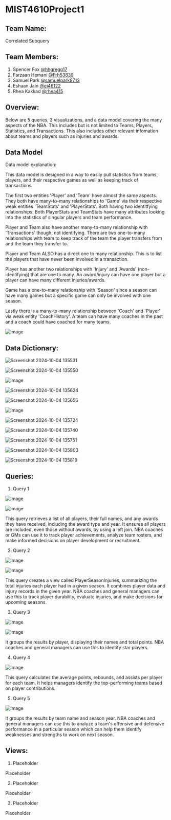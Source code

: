 # MIST4610Project1

## Team Name: 
Correlated Subquery 

## Team Members:

1. Spencer Fox [@hhgregg17](https://www.github.com/hhgregg17)
2. Farzaan Hemani [@Frh53839](https://github.com/Frh53839)
3. Samuel Park [@samuelpark8713](https://github.com/samuelpark8713)
4. Eshaan Jain [@ej46122](https://github.com/ej46122)
5. Rhea Kakkad [@rhea415 ](https://github.com/rhea415) 

## Overview:

Below are 5 queries, 3 visualizations, and a data model covering the many aspects of the NBA. This includes but is not limited to Teams, Players, Statistics, and Transactions. This also includes other relevant infomation about teams and players such as injuries and awards.

## Data Model

Data model explanation:

This data model is designed in a way to easily pull statistics from teams, players, and their respective games as well as keeping track of transactions.

The first two entities 'Player' and 'Team' have almost the same aspects. They both have many-to-many relationships to 'Game' via their respective weak entities 'TeamStats' and 'PlayerStats'. Both having two identitfying relationships. Both PlayerStats and TeamStats have many attributes looking into the statistics of singular players and team performance.

Player and Team also have another many-to-many relationship with 'Transactions' though, not identifying. There are two one-to-many relationships with team to keep track of the team the player transfers from and the team they transfer to. 

Player and Team ALSO has a direct one to many relationship. This is to list the players that have never been involved in a transaction.

Player has another two relationships with 'Injury' and 'Awards' (non-identifying) that are one to many. An award/injury can have one player but a player can have many different injuries/awards.

Game has a one-to-many relationship with 'Season' since a season can have many games but a specific game can only be involved with one season.

Lastly there is a many-to-many relationship between 'Coach' and 'Player' via weak entity 'CoachHistory'. A team can have many coaches in the past and a coach could have coached for many teams.

![image](https://github.com/user-attachments/assets/5fbbc790-2dfc-489e-94ae-d5eca6edc892)


## Data Dictionary:

![Screenshot 2024-10-04 135531](https://github.com/user-attachments/assets/dc18d126-08d0-4a3d-8f0c-502596c84b68)

![Screenshot 2024-10-04 135550](https://github.com/user-attachments/assets/57587976-4a84-4715-a228-f8838a289649)

![image](https://github.com/user-attachments/assets/881750a2-7427-4b4d-80ca-03ee63c1558e)

![Screenshot 2024-10-04 135624](https://github.com/user-attachments/assets/3b589769-26e1-46cf-bf54-eb759f81157c)

![Screenshot 2024-10-04 135656](https://github.com/user-attachments/assets/405a5cd1-385d-4cf5-91d4-768ba3d57463)

![image](https://github.com/user-attachments/assets/9a0a2d15-50f5-44c8-b8fa-7a6bf3cfacf7)

![Screenshot 2024-10-04 135724](https://github.com/user-attachments/assets/18385b42-f73d-4278-bf19-88183db5d559)

![Screenshot 2024-10-04 135740](https://github.com/user-attachments/assets/2eb3fc84-18bb-4154-a53e-1e6ed41c87ab)

![Screenshot 2024-10-04 135751](https://github.com/user-attachments/assets/dbe882b5-e87c-497f-a123-9e7c45347045)

![Screenshot 2024-10-04 135803](https://github.com/user-attachments/assets/d5a6aade-4e96-469a-a08d-7439a8bb0f12)

![Screenshot 2024-10-04 135819](https://github.com/user-attachments/assets/3b5d8265-f34b-410a-a78f-e9c97a5e8a80)

## Queries:



1. Query 1

![image](https://github.com/user-attachments/assets/df3ee306-d605-4d78-aea8-e7c02d3262b5)


![image](https://github.com/user-attachments/assets/b2f3d318-96dc-4be4-8632-ec360d1dda94)

This query retrieves a list of all players, their full names, and any awards they have received, including the award type and year. It ensures all players are included, even those without awards, by using a left join. NBA coaches or GMs can use it to track player achievements, analyze team rosters, and make informed decisions on player development or recruitment.

2. Query 2

![image](https://github.com/user-attachments/assets/45207ccf-9980-4b86-aafc-4c0fb0136db3)

![image](https://github.com/user-attachments/assets/ac0c0ed9-2753-4d9a-8b4f-44183fa94a87)


This query creates a view called PlayerSeasonInjuries, summarizing the total injuries each player had in a given season. It combines player data and injury records in the given year. NBA coaches and general managers can use this to track player durability, evaluate injuries, and make decisions for upcoming seasons.

3. Query 3

![image](https://github.com/user-attachments/assets/b280ee80-3b62-4a82-bc86-5e7383b3b1a4)

![image](https://github.com/user-attachments/assets/06a3b400-2c75-418e-9d03-5c4755797705)


It groups the results by player, displaying their names and total points. NBA coaches and general managers can use this to identify star players.

4. Query 4

![image](https://github.com/user-attachments/assets/e589ce43-9011-4542-964d-40180b6e7c54)

This query calculates the average points, rebounds, and assists per player for each team. It helps managers identify the top-performing teams based on player contributions.

5. Query 5

![image](https://github.com/user-attachments/assets/c63f0787-3e11-443b-9ae5-ee40f63bd09e)


It groups the results by team name and season year. NBA coaches and general managers can use this to analyze a team's offensive and defensive performance in a particular season which can help them identify weaknesses and strengths to work on next season.
## Views:

1.  Placeholder



Placeholder

2. Placeholder



Placeholder

3. Placeholder



Placeholder









